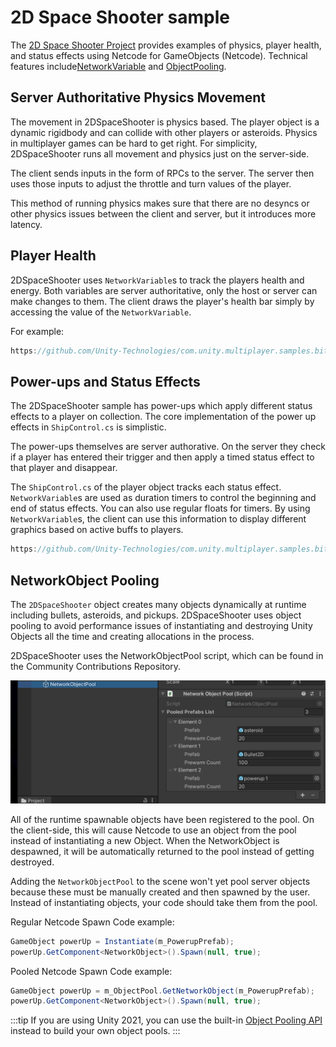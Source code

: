 # 2D Space Shooter sample

The [2D Space Shooter Project](https://github.com/Unity-Technologies/com.unity.multiplayer.samples.bitesize/tree/master/Basic/2DSpaceShooter) provides examples of physics, player health, and status effects using Netcode for GameObjects (Netcode). Technical features include[NetworkVariable](../../basics/networkvariable.md) and [ObjectPooling](../../advanced-topics/object-pooling.md).

## Server Authoritative Physics Movement

The movement in 2DSpaceShooter is physics based. The player object is a dynamic rigidbody and can collide with other players or asteroids. Physics in multiplayer games can be hard to get right. For simplicity, 2DSpaceShooter runs all movement and physics just on the server-side.

The client sends inputs in the form of RPCs to the server. The server then uses those inputs to adjust the throttle and turn values of the player.

This method of running physics makes sure that there are no desyncs or other physics issues between the client and server, but it introduces more latency.

## Player Health

2DSpaceShooter uses `NetworkVariable`s to track the players health and energy. Both variables are server authoritative, only the host or server can make changes to them. The client draws the player's health bar simply by accessing the value of the `NetworkVariable`.

For example:

```csharp reference
https://github.com/Unity-Technologies/com.unity.multiplayer.samples.bitesize/blob/v1.2.1/Basic/2DSpaceShooter/Assets/Scripts/ShipControl.cs#L172-L175
```

## Power-ups and Status Effects

The 2DSpaceShooter sample has power-ups which apply different status effects to a player on collection. The core implementation of the power up effects in `ShipControl.cs` is simplistic.

The power-ups themselves are server authorative. On the server they check if a player has entered their trigger and then apply a timed status effect to that player and disappear.

The `ShipControl.cs` of the player object tracks each status effect. `NetworkVariable`s are used as duration timers to control the beginning and end of status effects. You can also use regular floats for timers. By using `NetworkVariable`s, the client can use this information to display different graphics based on active buffs to players.

```csharp reference
https://github.com/Unity-Technologies/com.unity.multiplayer.samples.bitesize/blob/v1.2.1/Basic/2DSpaceShooter/Assets/Scripts/ShipControl.cs#L431-L486
```

## NetworkObject Pooling

The `2DSpaceShooter` object creates many objects dynamically at runtime including bullets, asteroids, and pickups. 2DSpaceShooter uses object pooling to avoid performance issues of instantiating and destroying Unity Objects all the time and creating allocations in the process.

2DSpaceShooter uses the NetworkObjectPool script, which can be found in the Community Contributions Repository.

![pool img](../../images/bitesize/invader-networkobjectpool.png)

All of the runtime spawnable objects have been registered to the pool. On the client-side, this will cause Netcode to use an object from the pool instead of instantiating a new Object. When the NetworkObject is despawned, it will be automatically returned to the pool instead of getting destroyed.

Adding the `NetworkObjectPool` to the scene won't yet pool server objects because these must be manually created and then spawned by the user. Instead of instantiating objects, your code should take them from the pool.

Regular Netcode Spawn Code example:

```csharp
GameObject powerUp = Instantiate(m_PowerupPrefab);
powerUp.GetComponent<NetworkObject>().Spawn(null, true);
```

Pooled Netcode Spawn Code example:

```csharp
GameObject powerUp = m_ObjectPool.GetNetworkObject(m_PowerupPrefab);
powerUp.GetComponent<NetworkObject>().Spawn(null, true);
```

<!--  https://github.com/Unity-Technologies/com.unity.multiplayer.samples.bitesize/blob/v1.2.1/Basic/2DSpaceShooter/Assets/Scripts/Spawner.cs#L153-L156 -->

:::tip
If you are using Unity 2021, you can use the built-in [Object Pooling API](https://docs.unity3d.com/2021.1/Documentation/ScriptReference/Pool.ObjectPool_1.html) instead to build your own object pools.
:::
